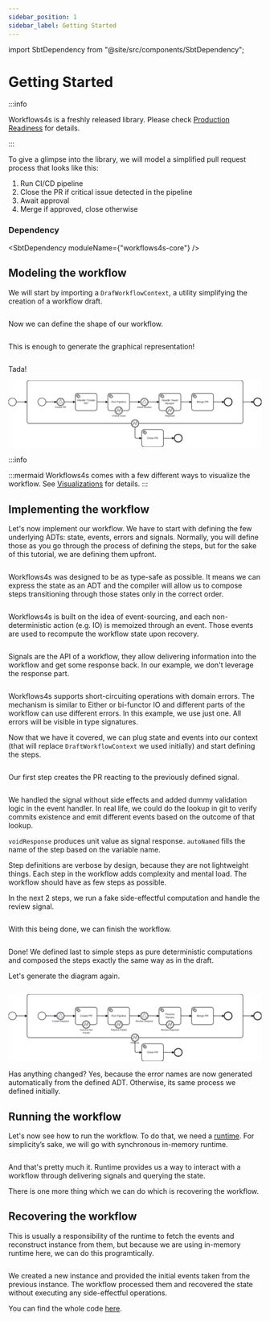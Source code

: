 ```yaml
---
sidebar_position: 1
sidebar_label: Getting Started
---
```


import SbtDependency from "@site/src/components/SbtDependency";

# Getting Started

:::info

Workflows4s is a freshly released library. Please check [Production Readiness](other/production-readiness/) for details.

:::

To give a glimpse into the library, we will model a simplified pull request process that looks like this:

1. Run CI/CD pipeline
2. Close the PR if critical issue detected in the pipeline
2. Await approval
3. Merge if approved, close otherwise

### Dependency

<SbtDependency moduleName={"workflows4s-core"} />

## Modeling the workflow

We will start by importing a `DrafWorkflowContext`, a utility simplifying the creation of a workflow draft.


<!-- @formatter:off -->
```scala file=./main/scala/workflows4s/example/docs/pullrequest/PullRequestWorkflowDraft.scala start=start_context end=end_context
```
<!-- @formatter:on -->

Now we can define the shape of our workflow.

<!-- @formatter:off -->
```scala file=./main/scala/workflows4s/example/docs/pullrequest/PullRequestWorkflowDraft.scala start=start_steps end=end_steps
```
<!-- @formatter:on -->

This is enough to generate the graphical representation!

<!-- @formatter:off -->
```scala file=./main/scala/workflows4s/example/docs/pullrequest/PullRequestWorkflowDraft.scala start=start_render end=end_render
```
<!-- @formatter:on -->

Tada!

![run-io.svg](../../workflows4s-example/src/test/resources/docs/pull-request-draft.svg)

:::info

:::mermaid
Workflows4s comes with a few different ways to visualize the workflow. See [Visualizations](visualization) for details.
:::

## Implementing the workflow

Let's now implement our workflow. We have to start with defining the few underlying ADTs: state, events, errors and
signals.
Normally, you will define those as you go through the process of defining the steps, but for the sake of this
tutorial, we are defining them upfront.

<!-- @formatter:off -->
```scala file=./main/scala/workflows4s/example/docs/pullrequest/PullRequestWorkflow.scala start=start_state end=end_state
```
<!-- @formatter:on -->

Workflows4s was designed to be as type-safe as possible. It means we can express the state as an ADT and the compiler
will allow us to compose steps transitioning through those states only in the correct order.

<!-- @formatter:off -->
```scala file=./main/scala/workflows4s/example/docs/pullrequest/PullRequestWorkflow.scala start=start_events end=end_events
```
<!-- @formatter:on -->

Workflows4s is built on the idea of event-sourcing, and each non-deterministic action
(e.g. IO) is memoized through an event. Those events are used to recompute the workflow state upon recovery.

<!-- @formatter:off -->
```scala file=./main/scala/workflows4s/example/docs/pullrequest/PullRequestWorkflow.scala start=start_signals end=end_signals
```
<!-- @formatter:on -->

Signals are the API of a workflow, they allow delivering information into the workflow and get some response back. In
our example, we don't leverage the response part.

<!-- @formatter:off -->
```scala file=./main/scala/workflows4s/example/docs/pullrequest/PullRequestWorkflow.scala start=start_error end=end_error
```
<!-- @formatter:on -->

Workflows4s supports short-circuiting operations with domain errors. The mechanism is similar to Either or bi-functor IO
and different parts of the workflow can use different errors. In this example, we use just one. All errors will be
visible in type signatures.

Now that we have it covered,
we can plug state and events into our context
(that will replace `DraftWorkflowContext` we used initially) and start defining the steps.
<!-- @formatter:off -->
```scala file=./main/scala/workflows4s/example/docs/pullrequest/PullRequestWorkflow.scala start=start_context end=end_context
```
<!-- @formatter:on -->

Our first step creates the PR reacting to the previously defined signal.

<!-- @formatter:off -->
```scala file=./main/scala/workflows4s/example/docs/pullrequest/PullRequestWorkflow.scala start=start_steps_1 end=end_steps_1
```
<!-- @formatter:on -->

We handled the signal without side effects and added dummy validation logic in the event handler. In real life, we could
do the lookup in git to verify commits existence and emit different events based on the outcome of that lookup.

`voidResponse` produces unit value as signal response. `autoNamed` fills the name of the step based on the variable
name.

Step definitions are verbose by design, because they are not lightweight things. Each step in the workflow adds
complexity and mental load. The workflow should have as few steps as possible.

In the next 2 steps, we run a fake side-effectful computation and handle the review signal.

<!-- @formatter:off -->
```scala file=./main/scala/workflows4s/example/docs/pullrequest/PullRequestWorkflow.scala start=start_steps_2 end=end_steps_2
```
<!-- @formatter:on -->

With this being done, we can finish the workflow.

<!-- @formatter:off -->
```scala file=./main/scala/workflows4s/example/docs/pullrequest/PullRequestWorkflow.scala start=start_steps_3 end=end_steps_3
```
<!-- @formatter:on -->

Done!
We defined last to simple steps as pure deterministic computations and composed the steps exactly the same way as in the
draft.

Let's generate the diagram again.

<!-- @formatter:off -->
```scala file=./main/scala/workflows4s/example/docs/pullrequest/PullRequestWorkflow.scala start=start_render end=end_render
```
<!-- @formatter:on -->

![run-io.svg](../../workflows4s-example/src/test/resources/docs/pull-request.svg)

Has anything changed? Yes, because the error names are now generated automatically from the defined ADT. Otherwise, its
same process we defined initially.

## Running the workflow

Let's now see how to run the workflow. To do that, we need a [runtime](runtimes). For simplicity’s sake, we will go with
synchronous in-memory runtime.

<!-- @formatter:off -->
```scala file=./main/scala/workflows4s/example/docs/pullrequest/PullRequestWorkflow.scala start=start_execution end=end_execution
```
<!-- @formatter:on -->

And that's pretty much it. Runtime provides us a way to interact with a workflow through delivering signals and querying
the state.

There is one more thing which we can do which is recovering the workflow.

## Recovering the workflow

This is usually a responsibility of the runtime to fetch the events and reconstruct instance from them, but because we
are using in-memory runtime here, we can do this programtically.

<!-- @formatter:off -->
```scala file=./main/scala/workflows4s/example/docs/pullrequest/PullRequestWorkflow.scala start=start_recovery end=end_recovery
```
<!-- @formatter:on -->

We created a new instance and provided the initial events taken from the previous instance. The workflow processed them
and recovered the state without executing any side-effectful operations.

You can find the whole
code [here](https://github.com/business4s/workflows4s/tree/main/workflows4s-example/src/main/scala/workflows4s/example/docs/pullrequest).
